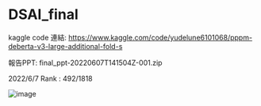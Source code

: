 # DSAI_final



kaggle code 連結: https://www.kaggle.com/code/yudelune6101068/pppm-deberta-v3-large-additional-fold-s

報告PPT: final_ppt-20220607T141504Z-001.zip

2022/6/7 Rank : 492/1818

![image](https://user-images.githubusercontent.com/57782290/172405207-e49e0657-cf8f-46c3-bb78-9c8de82d07c7.png)
